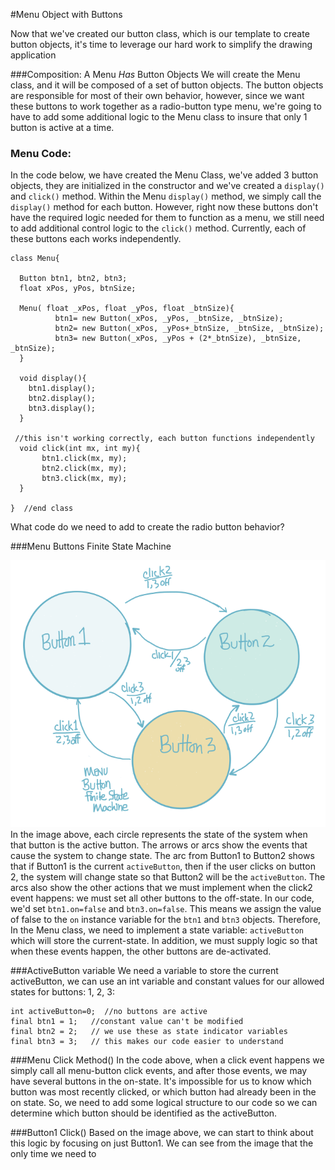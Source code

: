#Menu Object with Buttons

Now that we've created our button class, which is our template to create button objects, it's time to leverage our hard work to simplify the drawing application

###Composition:  A Menu *Has* Button Objects
We will create the Menu class, and it will be composed of a set of button objects.  The button objects are responsible for most of their own behavior, however, since we want these buttons to work together as a radio-button type menu, we're going to have to add some additional logic to the Menu class to insure that only 1 button is active at a time.  


### Menu Code: 
In the code below, we have created the Menu Class, we've added 3 button objects, they are initialized in the constructor and we've created a ``display()`` and ``click()`` method. Within the Menu ``display()`` method, we simply call the ``display()`` method for each button. However, right now these buttons don't have the required logic needed for them to function as a menu, we still need to add additional control logic to the ``click()`` method. Currently, each of these buttons each works independently.  

```
class Menu{
  
  Button btn1, btn2, btn3;
  float xPos, yPos, btnSize;
  
  Menu( float _xPos, float _yPos, float _btnSize){
          btn1= new Button(_xPos, _yPos, _btnSize, _btnSize);
          btn2= new Button(_xPos, _yPos+_btnSize, _btnSize, _btnSize);
          btn3= new Button(_xPos, _yPos + (2*_btnSize), _btnSize, _btnSize);
  }
  
  void display(){
    btn1.display();
    btn2.display();
    btn3.display();
  }
 
 //this isn't working correctly, each button functions independently
  void click(int mx, int my){
       btn1.click(mx, my);
       btn2.click(mx, my);
       btn3.click(mx, my);
  }
  
}  //end class

```
What code do we need to add to create the radio button behavior?

###Menu Buttons Finite State Machine

![](MenuFSM.png)
In the image above, each circle represents the state of the system when that button is the active button.  The arrows or arcs show the events that cause the system to change state.  The arc from Button1 to Button2 shows that if Button1 is the current ``activeButton``, then if the user clicks on button 2, the system will change state so that Button2 will be the ``activeButton``.  The arcs also show the other actions that we must implement when the click2 event happens:  we must set all other buttons to the off-state.  In our code, we'd set ``btn1.on=false`` and ``btn3.on=false``.  This means we assign the value of false to the ``on`` instance variable for the ``btn1`` and ``btn3`` objects.  Therefore, In the Menu class, we need to implement a state variable:  ``activeButton`` which will store the current-state.  In addition, we must supply logic so that when these events happen, the other buttons are de-activated.  

###ActiveButton variable
We need a variable to store the current activeButton, we can use an int variable and constant values for our allowed states for buttons: 1, 2, 3:

```
int activeButton=0;  //no buttons are active 
final btn1 = 1;   //constant value can't be modified
final btn2 = 2;   // we use these as state indicator variables
final btn3 = 3;   // this makes our code easier to understand
```
 
###Menu Click Method()
In the code above, when a click event happens we simply call all menu-button click events, and after those events, we may have several buttons in the on-state.  It's impossible for us to know which button was most recently clicked, or which button had already been in the on state.  So, we need to add some logical structure to our code so we can determine which button should be identified as the activeButton.   

###Button1 Click()
Based on the image above, we can start to think about this logic by focusing on just Button1.  We can see from the image that the only time we need to  




